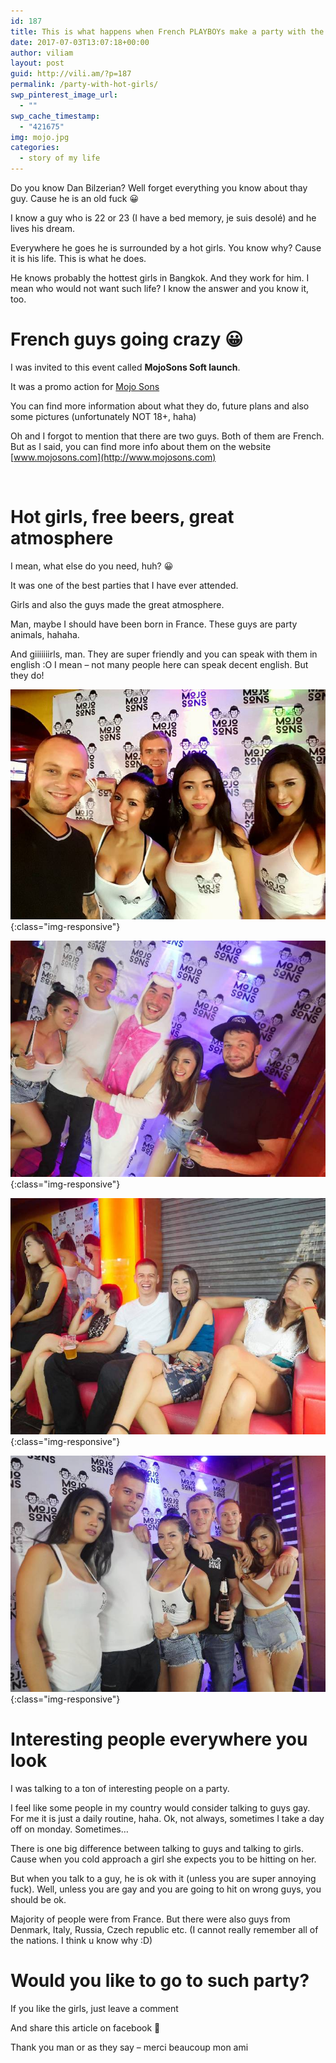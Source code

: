 ```yaml
---
id: 187
title: This is what happens when French PLAYBOYs make a party with the HOT asian girls
date: 2017-07-03T13:07:18+00:00
author: viliam
layout: post
guid: http://vili.am/?p=187
permalink: /party-with-hot-girls/
swp_pinterest_image_url:
  - ""
swp_cache_timestamp:
  - "421675"
img: mojo.jpg
categories:
  - story of my life
---
```


Do you know Dan Bilzerian? Well forget everything you know about thay guy. Cause he is an old fuck 😀

I know a guy who is 22 or 23 (I have a bed memory, je suis desolé) and he lives his dream.

Everywhere he goes he is surrounded by a hot girls. You know why? Cause it is his life. This is what he does.

He knows probably the hottest girls in Bangkok. And they work for him. I mean who would not want such life? I know the answer and you know it, too.

# French guys going crazy 😀

I was invited to this event called **MojoSons Soft launch**.

It was a promo action for [Mojo Sons](https://mojosons.com/)

You can find more information about what they do, future plans and also some pictures (unfortunately NOT 18+, haha)

Oh and I forgot to mention that there are two guys. Both of them are French. But as I said, you can find more info about them on the website [www.mojosons.com](http://www.mojosons.com)

&nbsp;

# Hot girls, free beers, great atmosphere

I mean, what else do you need, huh? 😀

It was one of the best parties that I have ever attended.

Girls and also the guys made the great atmosphere.

Man, maybe I should have been born in France. These guys are party animals, hahaha.

And giiiiiiirls, man. They are super friendly and you can speak with them in english :O I mean &#8211; not many people here can speak decent english. But they do!

![The boss in the background](/images/2017/07/mojo001.jpg){:class="img-responsive"}

![Having fun](/images/2017/07/mojo002.jpg){:class="img-responsive"}

![These are actually working girls, I just met them outside](/images/2017/07/mojo003.jpg){:class="img-responsive"}

![Trying to act cool](/images/2017/07/mojo004.jpg){:class="img-responsive"}

# Interesting people everywhere you look

I was talking to a ton of interesting people on a party.

I feel like some people in my country would consider talking to guys gay. For me it is just a daily routine, haha. Ok, not always, sometimes I take a day off on monday. Sometimes&#8230;

There is one big difference between talking to guys and talking to girls. Cause when you cold approach a girl she expects you to be hitting on her.

But when you talk to a guy, he is ok with it (unless you are super annoying fuck). Well, unless you are gay and you are going to hit on wrong guys, you should be ok.

Majority of people were from France. But there were also guys from Denmark, Italy, Russia, Czech republic etc. (I cannot really remember all of the nations. I think u know why :D)

# Would you like to go to such party?

If you like the girls, just leave a comment

And share this article on facebook 🙂

Thank you man or as they say &#8211; merci beaucoup mon ami
